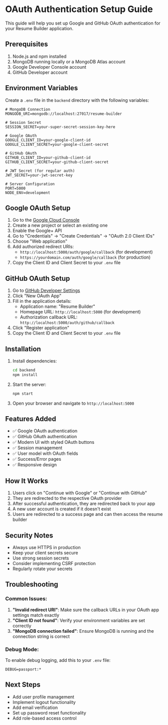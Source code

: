# OAuth Authentication Setup Guide

This guide will help you set up Google and GitHub OAuth authentication for your Resume Builder application.

## Prerequisites

1. Node.js and npm installed
2. MongoDB running locally or a MongoDB Atlas account
3. Google Developer Console account
4. GitHub Developer account

## Environment Variables

Create a `.env` file in the `backend` directory with the following variables:

```env
# MongoDB Connection
MONGODB_URI=mongodb://localhost:27017/resume-builder

# Session Secret
SESSION_SECRET=your-super-secret-session-key-here

# Google OAuth
GOOGLE_CLIENT_ID=your-google-client-id
GOOGLE_CLIENT_SECRET=your-google-client-secret

# GitHub OAuth
GITHUB_CLIENT_ID=your-github-client-id
GITHUB_CLIENT_SECRET=your-github-client-secret

# JWT Secret (for regular auth)
JWT_SECRET=your-jwt-secret-key

# Server Configuration
PORT=5000
NODE_ENV=development
```

## Google OAuth Setup

1. Go to the [Google Cloud Console](https://console.cloud.google.com/)
2. Create a new project or select an existing one
3. Enable the Google+ API
4. Go to "Credentials" → "Create Credentials" → "OAuth 2.0 Client IDs"
5. Choose "Web application"
6. Add authorized redirect URIs:
   - `http://localhost:5000/auth/google/callback` (for development)
   - `https://yourdomain.com/auth/google/callback` (for production)
7. Copy the Client ID and Client Secret to your `.env` file

## GitHub OAuth Setup

1. Go to [GitHub Developer Settings](https://github.com/settings/developers)
2. Click "New OAuth App"
3. Fill in the application details:
   - Application name: "Resume Builder"
   - Homepage URL: `http://localhost:5000` (for development)
   - Authorization callback URL: `http://localhost:5000/auth/github/callback`
4. Click "Register application"
5. Copy the Client ID and Client Secret to your `.env` file

## Installation

1. Install dependencies:
   ```bash
   cd backend
   npm install
   ```

2. Start the server:
   ```bash
   npm start
   ```

3. Open your browser and navigate to `http://localhost:5000`

## Features Added

- ✅ Google OAuth authentication
- ✅ GitHub OAuth authentication
- ✅ Modern UI with styled OAuth buttons
- ✅ Session management
- ✅ User model with OAuth fields
- ✅ Success/Error pages
- ✅ Responsive design

## How It Works

1. Users click on "Continue with Google" or "Continue with GitHub"
2. They are redirected to the respective OAuth provider
3. After successful authentication, they are redirected back to your app
4. A new user account is created if it doesn't exist
5. Users are redirected to a success page and can then access the resume builder

## Security Notes

- Always use HTTPS in production
- Keep your client secrets secure
- Use strong session secrets
- Consider implementing CSRF protection
- Regularly rotate your secrets

## Troubleshooting

### Common Issues:

1. **"Invalid redirect URI"**: Make sure the callback URLs in your OAuth app settings match exactly
2. **"Client ID not found"**: Verify your environment variables are set correctly
3. **"MongoDB connection failed"**: Ensure MongoDB is running and the connection string is correct

### Debug Mode:

To enable debug logging, add this to your `.env` file:
```env
DEBUG=passport:*
```

## Next Steps

- Add user profile management
- Implement logout functionality
- Add email verification
- Set up password reset functionality
- Add role-based access control 